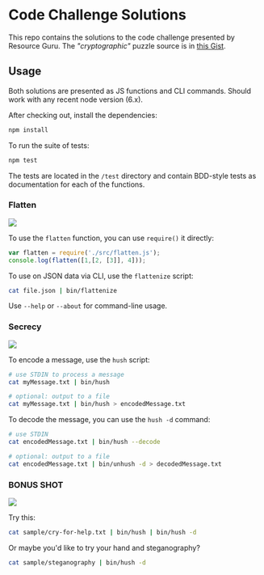 # Code Challenge Solutions

This repo contains the solutions to the code challenge presented
by Resource Guru. The _"cryptographic"_ puzzle source is in
[this Gist](https://gist.github.com/kmckelvin/41a4a69e397b510274373aa241698561).

## Usage

Both solutions are presented as JS functions and CLI commands.
Should work with any recent node version (6.x).

After checking out, install the dependencies:

```bash
npm install
```

To run the suite of tests:

```bash
npm test
```

The tests are located in the `/test` directory and contain BDD-style
tests as documentation for each of the functions.

### Flatten

![](http://media.giphy.com/media/QfPdIVqn41bag/giphy.gif)

To use the `flatten` function, you can use `require()` it directly:

```js
var flatten = require('./src/flatten.js');
console.log(flatten([1,[2, [3]], 4]));
```

To use on JSON data via CLI, use the `flattenize` script:

```bash
cat file.json | bin/flattenize
```

Use `--help` or `--about` for command-line usage.

### Secrecy

![](https://i.imgur.com/OZPQZww.gif)

To encode a message, use the `hush` script:

```bash
# use STDIN to process a message
cat myMessage.txt | bin/hush

# optional: output to a file
cat myMessage.txt | bin/hush > encodedMessage.txt
```

To decode the message, you can use the `hush -d` command:

```bash
# use STDIN
cat encodedMessage.txt | bin/hush --decode

# optional: output to a file
cat encodedMessage.txt | bin/unhush -d > decodedMessage.txt
```

### BONUS SHOT

![](http://scoopempire.com/wp-content/uploads/2016/02/tumblr_ndndzohztZ1ru8wu1o1_400-1.gif)

Try this:

```bash
cat sample/cry-for-help.txt | bin/hush | bin/hush -d
```

Or maybe you'd like to try your hand and steganography?

```bash
cat sample/steganography | bin/hush -d
```
